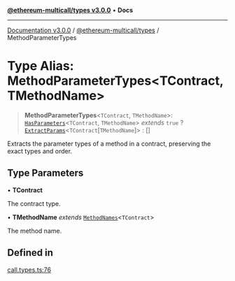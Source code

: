 [**@ethereum-multicall/types v3.0.0**](../README.md) • **Docs**

***

[Documentation v3.0.0](../../../packages.md) / [@ethereum-multicall/types](../README.md) / MethodParameterTypes

# Type Alias: MethodParameterTypes\<TContract, TMethodName\>

> **MethodParameterTypes**\<`TContract`, `TMethodName`\>: [`HasParameters`](HasParameters.md)\<`TContract`, `TMethodName`\> *extends* `true` ? [`ExtractParams`](ExtractParams.md)\<`TContract`\[`TMethodName`\]\> : []

Extracts the parameter types of a method in a contract, preserving the exact types and order.

## Type Parameters

• **TContract**

The contract type.

• **TMethodName** *extends* [`MethodNames`](MethodNames.md)\<`TContract`\>

The method name.

## Defined in

[call.types.ts:76](https://github.com/niZmosis/ethereum-multicall/blob/68ee699eca0cd184d8f0b7213bb6f4fe15a011a1/packages/types/src/call.types.ts#L76)
